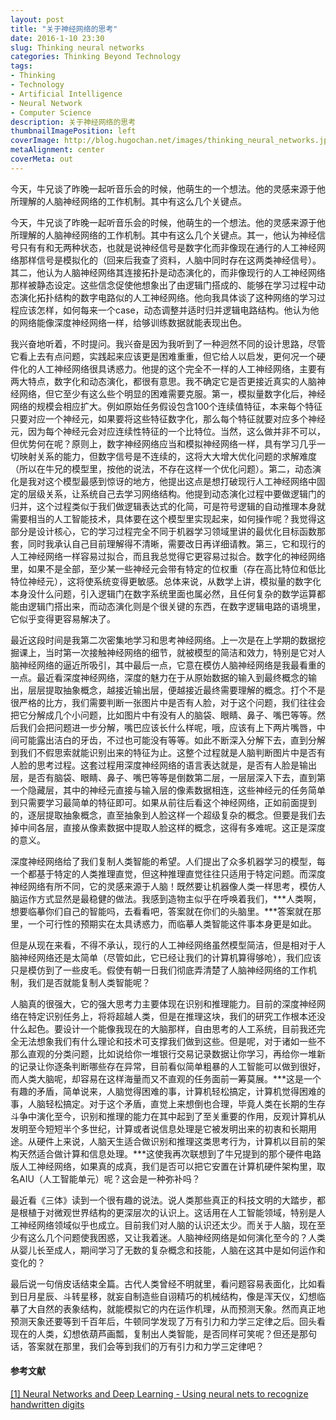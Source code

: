 ```yaml
---
layout: post
title: "关于神经网络的思考"
date: 2016-1-10 23:30
slug: Thinking neural networks
categories: Thinking Beyond Technology
tags:
- Thinking
- Technology
- Artificial Intelligence
- Neural Network
- Computer Science
description: 关于神经网络的思考
thumbnailImagePosition: left
coverImage: http://blog.hugochan.net/images/thinking_neural_networks.jpg
metaAlignment: center
coverMeta: out
---
```


今天，牛兄谈了昨晚一起听音乐会的时候，他萌生的一个想法。他的灵感来源于他所理解的人脑神经网络的工作机制。其中有这么几个关键点。
<!-- excerpt -->

  今天，牛兄谈了昨晚一起听音乐会的时候，他萌生的一个想法。他的灵感来源于他所理解的人脑神经网络的工作机制。其中有这么几个关键点。其一，他认为神经信号只有有和无两种状态，也就是说神经信号是数字化而非像现在通行的人工神经网络那样信号是模拟化的（回来后我查了资料，人脑中同时存在这两类神经信号）。其二，他认为人脑神经网络其连接拓扑是动态演化的，而非像现行的人工神经网络那样被静态设定。这些信念促使他想象出了由逻辑门搭成的、能够在学习过程中动态演化拓扑结构的数字电路似的人工神经网络。他向我具体谈了这种网络的学习过程应该怎样，如何每来一个case，动态调整并适时归并逻辑电路结构。他认为他的网络能像深度神经网络一样，给够训练数据就能表现出色。

  我兴奋地听着，不时提问。我兴奋是因为我听到了一种迥然不同的设计思路，尽管它看上去有点问题，实践起来应该更是困难重重，但它给人以启发，更何况一个硬件化的人工神经网络很具诱惑力。他提的这个完全不一样的人工神经网络，主要有两大特点，数字化和动态演化，都很有意思。我不确定它是否更接近真实的人脑神经网络，但它至少有这么些个明显的困难需要克服。第一，模拟量数字化后，神经网络的规模会相应扩大。例如原始任务假设包含100个连续值特征，本来每个特征只要对应一个神经元，如果要将这些特征数字化，那么每个特征就要对应多个神经元，因为每个神经元会对应连续性特征的一个比特位。当然，这么做并非不可以，但优势何在呢？原则上，数字神经网络应当和模拟神经网络一样，具有学习几乎一切映射关系的能力，但数字信号是不连续的，这将大大增大优化问题的求解难度（所以在牛兄的模型里，按他的说法，不存在这样一个优化问题）。第二，动态演化是我对这个模型最感到惊讶的地方，他提出这点是想打破现行人工神经网络中固定的层级关系，让系统自己去学习网络结构。他提到动态演化过程中要做逻辑门的归并，这个过程类似于我们做逻辑表达式的化简，可是符号逻辑的自动推理本身就需要相当的人工智能技术，具体要在这个模型里实现起来，如何操作呢？我觉得这部分是设计核心，它的学习过程完全不同于机器学习领域里讲的最优化目标函数那套，同时我承认自己目前理解得不清晰，需要改日再详细请教。第三，它和现行的人工神经网络一样容易过拟合，而且我总觉得它更容易过拟合。数字化的神经网络里，如果不是全部，至少某一些神经元会带有特定的位权重（存在高比特位和低比特位神经元），这将使系统变得更敏感。总体来说，从数学上讲，模拟量的数字化本身没什么问题，引入逻辑门在数字系统里面也属必然，且任何复杂的数学运算都能由逻辑门搭出来，而动态演化则是个很关键的东西，在数字逻辑电路的语境里，它似乎变得更容易解决了。

  最近这段时间是我第二次密集地学习和思考神经网络。上一次是在上学期的数据挖掘课上，当时第一次接触神经网络的细节，就被模型的简洁和效力，特别是它对人脑神经网络的逼近所吸引，其中最后一点，它意在模仿人脑神经网络是我最看重的一点。最近看深度神经网络，深度的魅力在于从原始数据的输入到最终概念的输出，层层提取抽象概念，越接近输出层，便越接近最终需要理解的概念。打个不是很严格的比方，我们需要判断一张图片中是否有人脸，对于这个问题，我们往往会把它分解成几个小问题，比如图片中有没有人的脑袋、眼睛、鼻子、嘴巴等等。然后我们会把问题进一步分解，嘴巴应该长什么样呢，哦，应该有上下两片嘴唇，中间可能露出洁白的牙齿，不过也可能没有等等。如此不断深入分解下去，直到分解到我们不假思索就能识别出来的特征为止。这整个过程就是人脑判断图片中是否有人脸的思考过程。这套过程用深度神经网络的语言表达就是，是否有人脸是输出层，是否有脑袋、眼睛、鼻子、嘴巴等等是倒数第二层，一层层深入下去，直到第一个隐藏层，其中的神经元直接与输入层的像素数据相连，这些神经元的任务简单到只需要学习最简单的特征即可。如果从前往后看这个神经网络，正如前面提到的，逐层提取抽象概念，直至抽象到人脸这样一个超级复杂的概念。但要是我们去掉中间各层，直接从像素数据中提取人脸这样的概念，这得有多难呢。这正是深度的意义。

  深度神经网络给了我们复制人类智能的希望。人们提出了众多机器学习的模型，每一个都基于特定的人类推理直觉，但这种推理直觉往往只适用于特定问题。而深度神经网络有所不同，它的灵感来源于人脑！既然要让机器像人类一样思考，模仿人脑运作方式显然是最稳健的做法。我感到造物主似乎在呼唤着我们，***人类啊，想要临摹你们自己的智能吗，去看看吧，答案就在你们的头脑里。***答案就在那里，一个可行性的预期实在太具诱惑力，而临摹人类智能这件事本身更是如此。

  但是从现在来看，不得不承认，现行的人工神经网络虽然模型简洁，但是相对于人脑神经网络还是太简单（尽管如此，它已经让我们的计算机算得够呛），我们应该只是模仿到了一些皮毛。假使有朝一日我们彻底弄清楚了人脑神经网络的工作机制，我们是否就能复制人类智能呢？

  人脑真的很强大，它的强大思考力主要体现在识别和推理能力。目前的深度神经网络在特定识别任务上，将将超越人类，但是在推理这块，我们的研究工作根本还没什么起色。要设计一个能像我现在的大脑那样，自由思考的人工系统，目前我还完全无法想象我们有什么理论和技术可支撑我们做到这些。但是呢，对于诸如一些不那么直观的分类问题，比如说给你一堆银行交易记录数据让你学习，再给你一堆新的记录让你逐条判断哪些存在异常，目前看似简单粗暴的人工智能可以做到很好，而人类大脑呢，却容易在这样海量而又不直观的任务面前一筹莫展。***这是一个有趣的矛盾，简单说来，人脑觉得困难的事，计算机轻松搞定，计算机觉得困难的事，人脑轻松搞定。对于这个矛盾，直觉上来想倒也合理，毕竟人类在长期的生存斗争中演化至今，识别和推理的能力在其中起到了至关重要的作用，反观计算机从发明至今短短半个多世纪，计算或者说信息处理是它被发明出来的初衷和长期用途。从硬件上来说，人脑天生适合做识别和推理这类思考行为，计算机以目前的架构天然适合做计算和信息处理。***这使我再次联想到了牛兄提到的那个硬件电路版人工神经网络，如果真的成真，我们是否可以把它安置在计算机硬件架构里，取名AIU（人工智能单元）呢？这会是一种弥补吗？

  最近看《三体》读到一个很有趣的说法。说人类那些真正的科技文明的大踏步，都是根植于对微观世界结构的更深层次的认识上。这话用在人工智能领域，特别是人工神经网络领域似乎也成立。目前我们对人脑的认识还太少。而关于人脑，现在至少有这么几个问题使我困惑，又让我着迷。人脑神经网络是如何演化至今的？人类从婴儿长至成人，期间学习了无数的复杂概念和技能，人脑在这其中是如何运作和变化的？

  最后说一句俏皮话结束全篇。古代人类曾经不明就里，看问题容易表面化，比如看到日月星辰、斗转星移，就妄自制造些自诩精巧的机械结构，像是浑天仪，幻想临摹了大自然的表象结构，就能模拟它的内在运作机理，从而预测天象。然而真正地预测天象还要等到千百年后，牛顿同学发现了万有引力和力学三定律之后。回头看现在的人类，幻想依葫芦画瓢，复制出人类智能，是否同样可笑呢？但还是那句话，答案就在那里，我们会等到我们的万有引力和力学三定律吧？

  #### 参考文献
[[1] Neural Networks and Deep Learning - Using neural nets to recognize handwritten digits](http://neuralnetworksanddeeplearning.com/chap1.html)
